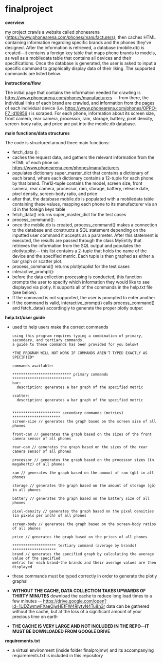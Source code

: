 # finalproject


******overview******

my project crawls a website called phonearena (https://www.phonearena.com/phones/manufacturers), then caches HTML containing information regarding specific brands and the phones they’ve designed. After the information is retrieved, a database (mobile.db) is created—it contains a foreign key table that maps phone brands to models, as well as a mobiledata table that contains all devices and their specifications. Once the database is generated, the user is asked to input a specific command to graphically display data of their liking. The supported commands are listed below. 


******instructions/flow******

The initial page that contains the information needed for crawling is https://www.phonearena.com/phones/manufacturers — from there, the individual links of each brand are crawled, and information from the pages of each individual device (i.e. https://www.phonearena.com/phones/OPPO-F7_id10856 ) is scraped. For each phone, information about its screen size, front camera, rear camera, processor, ram, storage, battery, pixel density, screen-body ratio, and price are put into the mobile.db database.


******main functions/data structures******

The code is structured around three main functions:
-	fetch_data ():
  -	caches the request data, and gathers the relevant information from the HTML of each phoe on https://www.phonearena.com/phones/manufacturers
  -	populates dictionary super_master_dict that contains a dictionary of each brand, where each dictionary contains a 12-tuple for each phone by that brand. The12-tuple contains the model, screen size, front camera, rear camera, processor, ram, storage, battery, release date, pixel density, screen-body ratio, and price
  -	after that, the database mobile.db is populated with a mobiledata table containing these values, mapping each phone to its manufacturer via an Id in the foreign keys table 
  -	fetch_data() returns super_master_dict for the test cases 
-	process_command():
  -	once the mobile.db is created, process_command() makes a connection to the database and constructs a SQL statement depending on the inputted user command it accepts as a parameter. After this statement is executed, the results are passed through the     class MyEntity that retrieves the information from the SQL output and populates the plotlytuplist— this list contains a 2-tuple that holds the name of the device and the specified metric. Each tuple is then graphed as either a bar graph or scatter plot. 
  -	process_command() returns plotlytuplist for the test cases
-	interactive_prompt():
  -	before the data collection processing is conducted, this function prompts the user to specify which information they would like to see displayed via plotly. It supports all of the commands in the help.txt file (see below).
  -	If the command is not supported, the user is prompted to enter another 
  -	If the command is valid, interactive_prompt() calls process_command() and fetch_data() accordingly to generate the proper plotly output

******help.txt/user guide******

  - used to help users make the correct commands 
   
        using this program requires typing a combination of primary, secondary, and tertiary commands.
        a guide to these commands has been provided for you below!

        *THE PROGRAM WILL NOT WORK IF COMMANDS AREN'T TYPED EXACTLY AS SPECIFIED*

        commands available:

        *************************** primary commands ***************************
        bar:
          description: generates a bar graph of the specified metric

        scatter:
          description: generates a bar graph of the specified metric


        ********************** secondary commands (metrics) **********************
        screen-size // generates the graph based on the screen size of all phones

        front-cam // generates the graph based on the sizes of the front camera sensor of all phones

        rear-cam // generates the graph based on the sizes of the rear camera sensor of all phones

        processor // generates the graph based on the processor sizes (in megahertz) of all phones

        ram // generates the graph based on the amount of ram (gb) in all phones

        storage // generates the graph based on the amount of storage (gb) in all phones

        battery // generates the graph based on the battery size of all phones

        pixel-density // generates the graph based on the pixel densities (in pixels per inch) of all phones

        screen-body // generates the graph based on the screen-body ratios of all phones

        price // generates the graph based on the prices of all phones

        ******************** tertiary command (average by brands) ********************
        brand // generates the specified graph by calculating the average value of the specified 
        metric for each brand—the brands and their average values are then displayed 
        
  - these commands must be typed correctly in order to generate the plotly graphs!
  - **WITHOUT THE CACHE, DATA COLLECTION TAKES UPWARDS OF THIRTY MINUTES**
    download the cache to reduce long load times to a few minutes -- https://drive.google.com/open?id=1UDZwmwFXaeOjwHEfFW4RIytvN4Tu8n3r
    data can be gathered without the cache, but at the loss of a significant amount of your precious time on earth 
  - **THE CACHE IS VERY LARGE AND NOT INCLUDED IN THE REPO—IT MUST BE DOWNLOADED FROM GOOGLE DRIVE**
    
    
******requirements.txt******
  - a virtual environment (inside folder finalprojmw) and its accompanying requirements.txt is included in this repository
  
	


